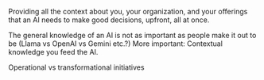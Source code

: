Providing all the context about you, your organization, and your offerings that an AI needs to make good decisions, upfront, all at once.

The general knowledge of an AI is not as important as people make it out to be (Llama vs OpenAI vs Gemini etc.?)
More important: Contextual knowledge you feed the AI.

Operational vs transformational initiatives
